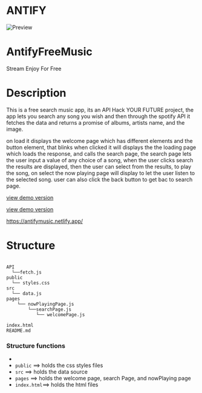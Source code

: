 # ANTIFY

![Preview](https://drive.google.com/uc?export-view&id=1dj0TllRQX8RzGsjeaQab8iDTlUgbpZNr)



# AntifyFreeMusic
Stream Enjoy For Free 



# Description
This is a free search music app, its an API Hack YOUR FUTURE project, the app lets you search any song you  wish and then through the spotify API it fetches the data and returns a promise of albums, artists name, and the image.

on load it displays the welcome page which has different elements and the button element, that blinks when clicked it will displays the 
the loading page which loads the response, and calls the search page, the search page lets the user input a value of any choice of a song, when the user clicks search the results are displayed, then the user can select from the results, to play the song, on select the now playing page will display to let the user listen to the selected song. user can also click the back button to get bac to search page.

[ view demo version](https://antifymusic.netlify.app/)


[ view demo version](https://ok-ro.github.io/AntifyFreeMusic/)

https://antifymusic.netlify.app/

# Structure

```

API
  └──fetch.js
public
  └── styles.css
src
  └── data.js
pages
    └── nowPlayingPage.js
        └──searchPage.js
           └── welcomePage.js
        
index.html
README.md
```

### Structure functions

- 
- `public` ==> holds the css styles files
- `src`    ==> holds the data source
- `pages`  ==> holds the welcome page, search Page, and nowPlaying page
- `index.html`==> holds the html files


